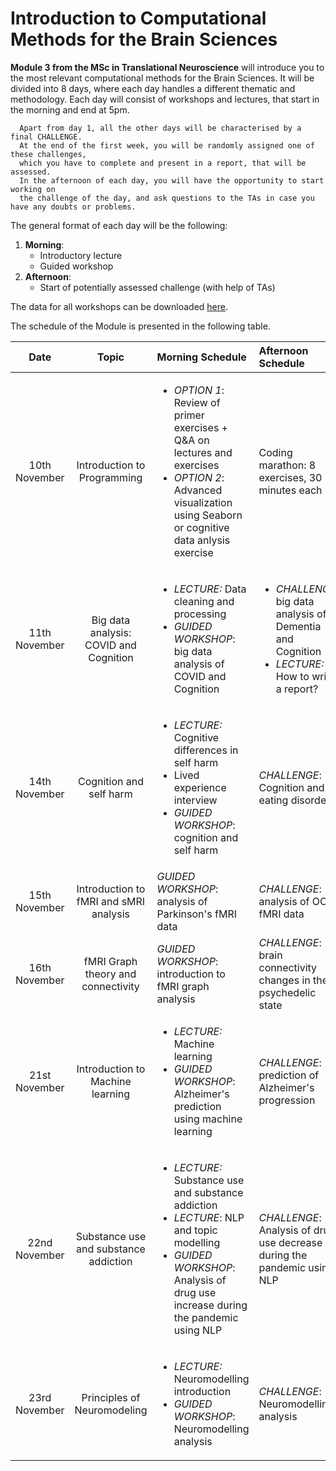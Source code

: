 # Introduction to Computational Methods for the Brain Sciences

**Module 3 from the MSc in Translational Neuroscience** will introduce you to the most relevant computational methods for the Brain Sciences. It will be divided into 8 days, where each day handles a different thematic and methodology. Each day will consist of workshops and lectures, that start in the morning and end at 5pm. 
      
      Apart from day 1, all the other days will be characterised by a final CHALLENGE. 
      At the end of the first week, you will be randomly assigned one of these challenges, 
      which you have to complete and present in a report, that will be assessed. 
      In the afternoon of each day, you will have the opportunity to start working on 
      the challenge of the day, and ask questions to the TAs in case you have any doubts or problems. 

The general format of each day will be the following: 

1. **Morning**:
    * Introductory lecture 
    * Guided workshop
2. **Afternoon**:
    * Start of potentially assessed challenge (with help of TAs)

The data for all workshops can be downloaded [here](https://imperiallondon-my.sharepoint.com/:f:/g/personal/vg816_ic_ac_uk/EhHQbb-ruvFNqZm1a_5XmY8BfzRxYfLnHRGCFW5wq222Kg).

The schedule of the Module is presented in the following table.

| Date | Topic | Morning Schedule | Afternoon Schedule| 
| :---: | :---: |:--- |:--- |
| 10th November | Introduction to Programming | <ul><li>*OPTION 1*: Review of primer exercises + Q&A on lectures and exercises </li><li>*OPTION 2*: Advanced visualization using Seaborn or cognitive data anlysis exercise</li></ul> | Coding marathon: 8 exercises, 30 minutes each |  
| 11th November | Big data analysis: COVID and Cognition| <ul><li>*LECTURE:* Data cleaning and processing</li><li>*GUIDED WORKSHOP*: big data analysis of COVID and Cognition</li></ul> |  <ul><li>*CHALLENGE*: big data analysis of Dementia and Cognition </li><li> *LECTURE:* How to write a report?</li></ul> | 
| 14th November |  Cognition and self harm  | <ul><li>*LECTURE:* Cognitive differences in self harm </li><li>Lived experience interview </li><li>*GUIDED WORKSHOP*: cognition and self harm</li></ul> | *CHALLENGE*: Cognition and eating disorders | 
| 15th November |  Introduction to fMRI and sMRI analysis | *GUIDED WORKSHOP*: analysis of Parkinson's fMRI data | *CHALLENGE*: analysis of OCD fMRI data| 
| 16th November |  fMRI Graph theory and connectivity | *GUIDED WORKSHOP*: introduction to fMRI graph analysis | *CHALLENGE*: brain connectivity changes in the psychedelic state| 
| 21st November |  Introduction to Machine learning | <ul><li>*LECTURE:* Machine learning </li><li>*GUIDED WORKSHOP*: Alzheimer's prediction using machine learning </li></ul> | *CHALLENGE*: prediction of Alzheimer's progression| 
| 22nd November |  Substance use and substance addiction  | <ul><li>*LECTURE:* Substance use and substance addiction </li><li>*LECTURE*: NLP and topic modelling</li><li>*GUIDED WORKSHOP*: Analysis of drug use increase during the pandemic using NLP </li></ul> | *CHALLENGE*: Analysis of drug use decrease during the pandemic using NLP | 
| 23rd November |  Principles of Neuromodeling | <ul><li>*LECTURE:* Neuromodelling introduction </li><li>*GUIDED WORKSHOP*: Neuromodelling analysis </li></ul> | *CHALLENGE*: Neuromodelling analysis | 
